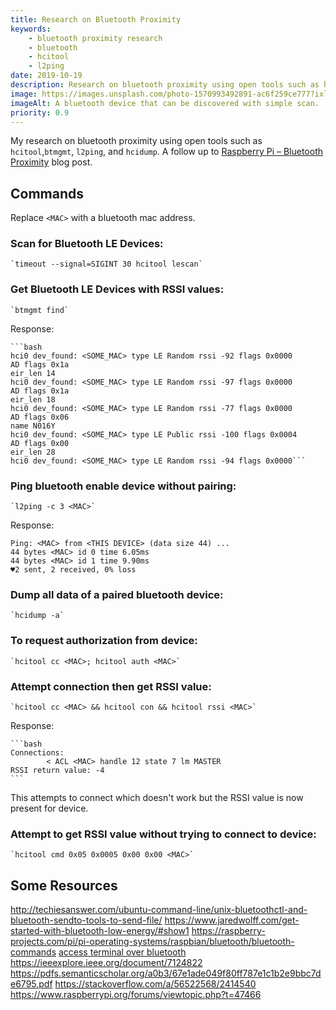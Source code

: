 ```yaml
---
title: Research on Bluetooth Proximity
keywords: 
    - bluetooth proximity research
    - bluetooth
    - hcitool
    - l2ping
date: 2019-10-19
description: Research on bluetooth proximity using open tools such as hcitool, l2ping, and hcidump
image: https://images.unsplash.com/photo-1570993492891-ac6f259ce777?ixlib=rb-1.2.1&ixid=eyJhcHBfaWQiOjEyMDd9&auto=format&fit=crop&w=1650&q=80
imageAlt: A bluetooth device that can be discovered with simple scan.
priority: 0.9
---
```


My research on bluetooth proximity using open tools such as `hcitool`,`btmgmt`, `l2ping`, and `hcidump`. A follow up to [Raspberry Pi – Bluetooth Proximity](raspberry-pi-bluetooth-proximity) blog post.

## Commands

Replace `<MAC>` with a bluetooth mac address.

### Scan for Bluetooth LE Devices:

    `timeout --signal=SIGINT 30 hcitool lescan`

### Get Bluetooth LE Devices with RSSI values:

    `btmgmt find`

Response:

    ```bash
    hci0 dev_found: <SOME_MAC> type LE Random rssi -92 flags 0x0000
    AD flags 0x1a
    eir_len 14
    hci0 dev_found: <SOME_MAC> type LE Random rssi -97 flags 0x0000
    AD flags 0x1a
    eir_len 18
    hci0 dev_found: <SOME_MAC> type LE Random rssi -77 flags 0x0000
    AD flags 0x06
    name N016Y
    hci0 dev_found: <SOME_MAC> type LE Public rssi -100 flags 0x0004
    AD flags 0x00
    eir_len 28
    hci0 dev_found: <SOME_MAC> type LE Random rssi -94 flags 0x0000```

### Ping bluetooth enable device without pairing:

    `l2ping -c 3 <MAC>`

Response:

    Ping: <MAC> from <THIS DEVICE> (data size 44) ...
    44 bytes <MAC> id 0 time 6.05ms
    44 bytes <MAC> id 1 time 9.90ms
    ♥2 sent, 2 received, 0% loss

### Dump all data of a paired bluetooth device:

    `hcidump -a`

### To request authorization from device:

    `hcitool cc <MAC>; hcitool auth <MAC>`

### Attempt connection then get RSSI value:

    `hcitool cc <MAC> && hcitool con && hcitool rssi <MAC>`

Response:

    ```bash
    Connections:
            < ACL <MAC> handle 12 state 7 lm MASTER
    RSSI return value: -4
    ```

This attempts to connect which doesn't work but the RSSI value is now present for device.

### Attempt to get RSSI value without trying to connect to device:

    `hcitool cmd 0x05 0x0005 0x00 0x00 <MAC>`

## Some Resources

<http://techiesanswer.com/ubuntu-command-line/unix-bluetoothctl-and-bluetooth-sendto-tools-to-send-file/>
<https://www.jaredwolff.com/get-started-with-bluetooth-low-energy/#show1>
<https://raspberry-projects.com/pi/pi-operating-systems/raspbian/bluetooth/bluetooth-commands>
[access terminal over bluetooth](https://askubuntu.com/questions/248817/how-to-i-connect-a-raw-serial-terminal-to-a-bluetooth-connection)
<https://ieeexplore.ieee.org/document/7124822>
<https://pdfs.semanticscholar.org/a0b3/67e1ade049f80ff787e1c1b2e9bbc7de6795.pdf>
<https://stackoverflow.com/a/56522568/2414540>
<https://www.raspberrypi.org/forums/viewtopic.php?t=47466>
